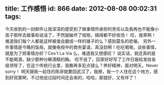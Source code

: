 title: 工作感悟
id: 866
date: 2012-08-08 00:02:31
tags:
---

今天收到的一封邮件让我深深的感受到了做事情所承担的责任以及我再也不能像小孩子那样去做事和说话了，不然就破坏了规矩，搞得都不好收场！
哎，我草啊！难道我们每个人都是这样被谁会磨成一样的锥子的么？感到莫名的悲催。
另外一件事情是今晚的饭局，就像电视中的商务宴请，真没劲啊！吃吃喝喝，谈些事情，就是为了把事情办好？Ces't La Via 么，难道我又想感叹？
说实话，我还真的是不能喝酒，缺少那种分解酒精的酶。
哎不说了，回家好好写了工作日报给发给各级领导了，在这个传统行业里，我敢再多犯点错么？养好精神，面对明天。Never sorry！
明天跟我一起住的陈哥就要回武汉了，我擦，我一个人住在这个地方，感到好寂寞啊，不过他说过段时间还会来的，哈哈，那就好，又有伴了！